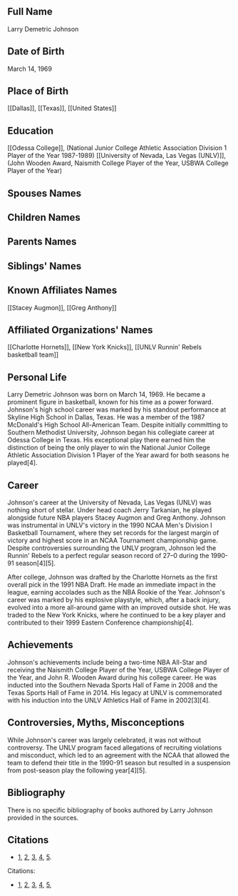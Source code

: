 ## Full Name
Larry Demetric Johnson

## Date of Birth
March 14, 1969

## Place of Birth
[[Dallas]], [[Texas]], [[United States]]

## Education
[[Odessa College]], (National Junior College Athletic Association Division 1 Player of the Year 1987-1989)
[[University of Nevada, Las Vegas (UNLV)]], (John Wooden Award, Naismith College Player of the Year, USBWA College Player of the Year)

## Spouses Names

## Children Names

## Parents Names

## Siblings' Names

## Known Affiliates Names
[[Stacey Augmon]],
[[Greg Anthony]]

## Affiliated Organizations' Names
[[Charlotte Hornets]], [[New York Knicks]], [[UNLV Runnin' Rebels basketball team]]

## Personal Life

Larry Demetric Johnson was born on March 14, 1969. He became a prominent figure in basketball, known for his time as a power forward. Johnson's high school career was marked by his standout performance at Skyline High School in Dallas, Texas. He was a member of the 1987 McDonald's High School All-American Team. Despite initially committing to Southern Methodist University, Johnson began his collegiate career at Odessa College in Texas. His exceptional play there earned him the distinction of being the only player to win the National Junior College Athletic Association Division 1 Player of the Year award for both seasons he played[4].

## Career

Johnson's career at the University of Nevada, Las Vegas (UNLV) was nothing short of stellar. Under head coach Jerry Tarkanian, he played alongside future NBA players Stacey Augmon and Greg Anthony. Johnson was instrumental in UNLV's victory in the 1990 NCAA Men's Division I Basketball Tournament, where they set records for the largest margin of victory and highest score in an NCAA Tournament championship game. Despite controversies surrounding the UNLV program, Johnson led the Runnin' Rebels to a perfect regular season record of 27–0 during the 1990-91 season[4][5].

After college, Johnson was drafted by the Charlotte Hornets as the first overall pick in the 1991 NBA Draft. He made an immediate impact in the league, earning accolades such as the NBA Rookie of the Year. Johnson's career was marked by his explosive playstyle, which, after a back injury, evolved into a more all-around game with an improved outside shot. He was traded to the New York Knicks, where he continued to be a key player and contributed to their 1999 Eastern Conference championship[4].

## Achievements

Johnson's achievements include being a two-time NBA All-Star and receiving the Naismith College Player of the Year, USBWA College Player of the Year, and John R. Wooden Award during his college career. He was inducted into the Southern Nevada Sports Hall of Fame in 2008 and the Texas Sports Hall of Fame in 2014. His legacy at UNLV is commemorated with his induction into the UNLV Athletics Hall of Fame in 2002[3][4].

## Controversies, Myths, Misconceptions

While Johnson's career was largely celebrated, it was not without controversy. The UNLV program faced allegations of recruiting violations and misconduct, which led to an agreement with the NCAA that allowed the team to defend their title in the 1990-91 season but resulted in a suspension from post-season play the following year[4][5].

## Bibliography

There is no specific bibliography of books authored by Larry Johnson provided in the sources.

## Citations

* [1](https://unlvrebels.com/honors/unlv-athletics-hall-of-fame/larry-johnson/49), [2](https://www.sports-reference.com/cbb/players/larry-johnson-1.html), [3](https://larryjohnson2.com/about/), [4](https://unlvrebels.com/honors/unlv-athletics-hall-of-fame?path=general), [5](https://unlvrebels.com/news/2019/4/2/mens-basketball-larry-johnson-selected-to-national-collegiate-basketball-hall-of-fame).

Citations:

* [1](https://en.wikipedia.org/wiki/Larry_Johnson_%28basketball,_born_1969%29), [2](https://www.sports-reference.com/cbb/players/larry-johnson-1.html), [3](https://unlvrebels.com/honors/unlv-athletics-hall-of-fame/larry-johnson/49), [4](https://larryjohnson2.com/about/), [5](https://en.wikipedia.org/wiki/1990%E2%80%9391_UNLV_Runnin%27_Rebels_basketball_team),